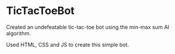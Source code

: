 # TicTacToeBot
Created an undefeatable tic-tac-toe bot using the min-max sum AI algorithm.

Used HTML, CSS and JS to create this simple bot.
